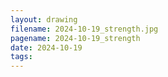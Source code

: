 ```yaml
---
layout: drawing
filename: 2024-10-19_strength.jpg
pagename: 2024-10-19_strength
date: 2024-10-19
tags:
---
```

